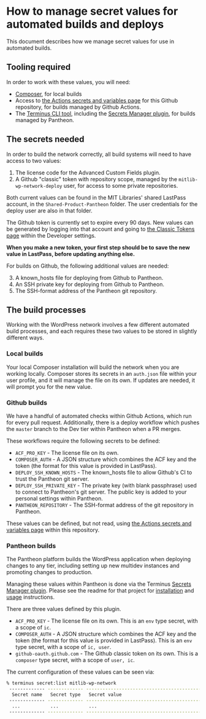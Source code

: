 # How to manage secret values for automated builds and deploys

This document describes how we manage secret values for use in automated builds.

## Tooling required

In order to work with these values, you will need:

* [Composer](https://getcomposer.org), for local builds
* Access to [the Actions secrets and variables page](https://github.com/MITLibraries/mitlib-wp-network/settings/secrets/actions) for this Github repository, for builds managed by Github Actions.
* The [Terminus CLI tool](), including the [Secrets Manager plugin](https://github.com/MITLibraries/mitlib-wp-network/settings/secrets/actions), for builds managed by Pantheon.

## The secrets needed

In order to build the network correctly, all build systems will need to have access to two values:

1. The license code for the Advanced Custom Fields plugin.
2. A Github "classic" token with repository scope, managed by the `mitlib-wp-network-deploy` user, for access to some
   private repositories.

Both current values can be found in the MIT Libraries' shared LastPass account, in the `Shared-Product-Pantheon` folder.
The user credentials for the deploy user are also in that folder.

The Github token is currently set to expire every 90 days. New values can be generated by logging into that account and
going to [the Classic Tokens page](https://github.com/settings/tokens) within the Developer settings.

**When you make a new token, your first step should be to save the new value in LastPass, before updating anything else.**

For builds on Github, the following additional values are needed:

3. A known_hosts file for deploying from Github to Pantheon.
4. An SSH private key for deploying from Github to Pantheon.
5. The SSH-format address of the Pantheon git repository.


## The build processes

Working with the WordPress network involves a few different automated build processes, and each requires these two
values to be stored in slightly different ways.

### Local builds

Your local Composer installation will build the network when you are working locally. Composer stores its secrets in an
`auth.json` file within your user profile, and it will manage the file on its own. If updates are needed, it will prompt
you for the new value.

### Github builds

We have a handful of automated checks within Github Actions, which run for every pull request. Additionally, there is a
deploy workflow which pushes the `master` branch to the Dev tier within Pantheon when a PR merges.

These workflows require the following secrets to be defined:

* `ACF_PRO_KEY` - The license file on its own.
* `COMPOSER_AUTH` - A JSON structure which combines the ACF key and the token (the format for this value is provided in
  LastPass).
* `DEPLOY_SSH_KNOWN_HOSTS` - The known_hosts file to allow Github's CI to trust the Pantheon git server.
* `DEPLOY_SSH_PRIVATE_KEY` - The private key (with blank passphrase) used to connect to Pantheon's git server. The
  public key is added to your personal settings within Pantheon.
* `PANTHEON_REPOSITORY` - The SSH-format address of the git repository in Pantheon.

These values can be defined, but not read, using [the Actions secrets and variables page](https://github.com/MITLibraries/mitlib-wp-network/settings/secrets/actions) within this repository.

### Pantheon builds

The Pantheon platform builds the WordPress application when deploying changes to any tier, including setting up new
multidev instances and promoting changes to production.

Managing these values within Pantheon is done via the Terminus
[Secrets Manager plugin](https://github.com/MITLibraries/mitlib-wp-network/settings/secrets/actions).
Please see the readme for that project for
[installation](https://github.com/pantheon-systems/terminus-secrets-manager-plugin#installation) and 
[usage](https://github.com/pantheon-systems/terminus-secrets-manager-plugin#terminus-secrets-manager-commands) instructions.

There are three values defined by this plugin.

* `ACF_PRO_KEY` - The license file on its own. This is an `env` type secret, with a scope of `ic`.
* `COMPOSER_AUTH` - A JSON structure which combines the ACF key and the token (the format for this value is provided in
  LastPass). This is an `env` type secret, with a scope of `ic, user`.
* `github-oauth.github.com` - The Github classic token on its own. This is a `composer` type secret, with a scope of
  `user, ic`.

The current configuration of these values can be seen via:

```bash
% terminus secret:list mitlib-wp-network
 ------------- ------------- ------------------------------------------------------------------------- --------------- 
  Secret name   Secret type   Secret value                                                              Secret scopes  
 ------------- ------------- ------------------------------------------------------------------------- --------------- 
  ...           ...           ...                                                                       ...
 ------------- ------------- ------------------------------------------------------------------------- --------------- 
 ```